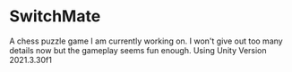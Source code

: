 # SwitchMate
A chess puzzle game I am currently working on. 
I won't give out too many details now but the gameplay seems fun enough.
Using Unity Version 2021.3.30f1
